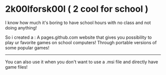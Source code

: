 # 2k00lforsk00l ( 2 cool for school )

I know how much it's boring to have school hours with no class and not doing anything!

So i created a :
A pages.github.com website that gives you possibility to play ur favorite games on school computers!
Through portable versions of some popular games!

-----------------------------------------------------------------------------------------------------------------------------------------------------------------------

You can also use it when you don't want to use a .msi file and directly have game files!

